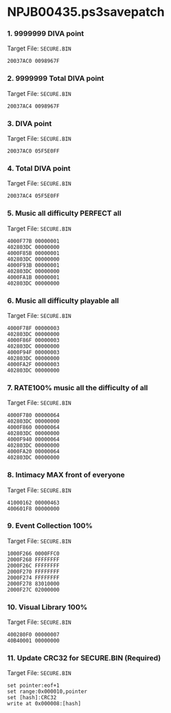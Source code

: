 # NPJB00435.ps3savepatch

### 1. 9999999 DIVA point

Target File: `SECURE.BIN`

```
20037AC0 0098967F
```

### 2. 9999999 Total DIVA point

Target File: `SECURE.BIN`

```
20037AC4 0098967F
```

### 3. DIVA point

Target File: `SECURE.BIN`

```
20037AC0 05F5E0FF
```

### 4. Total DIVA point

Target File: `SECURE.BIN`

```
20037AC4 05F5E0FF
```

### 5. Music all difficulty PERFECT all

Target File: `SECURE.BIN`

```
4000F77B 00000001
402803DC 00000000
4000F85B 00000001
402803DC 00000000
4000F93B 00000001
402803DC 00000000
4000FA1B 00000001
402803DC 00000000
```

### 6. Music all difficulty playable all

Target File: `SECURE.BIN`

```
4000F78F 00000003
402803DC 00000000
4000F86F 00000003
402803DC 00000000
4000F94F 00000003
402803DC 00000000
4000FA2F 00000003
402803DC 00000000
```

### 7. RATE100% music all the difficulty of all

Target File: `SECURE.BIN`

```
4000F780 00000064
402803DC 00000000
4000F860 00000064
402803DC 00000000
4000F940 00000064
402803DC 00000000
4000FA20 00000064
402803DC 00000000
```

### 8. Intimacy MAX front of everyone

Target File: `SECURE.BIN`

```
41000162 00000463
400601F8 00000000
```

### 9. Event Collection 100%

Target File: `SECURE.BIN`

```
1000F266 0000FFC0
2000F268 FFFFFFFF
2000F26C FFFFFFFF
2000F270 FFFFFFFF
2000F274 FFFFFFFF
2000F278 83010000
2000F27C 02000000
```

### 10. Visual Library 100%

Target File: `SECURE.BIN`

```
400280F0 00000007
40B40001 00000000
```

### 11. Update CRC32 for SECURE.BIN (Required)

Target File: `SECURE.BIN`

```
set pointer:eof+1
set range:0x000010,pointer
set [hash]:CRC32
write at 0x000008:[hash]
```

